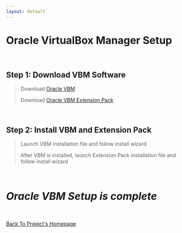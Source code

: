 ```yaml
---
layout: default
---
```


# Oracle VirtualBox Manager Setup

<br>

## Step 1: Download VBM Software

> Download [Oracle VBM](https://www.virtualbox.org/wiki/Downloads)
> 
> Download [Oracle VBM Extension Pack](https://www.virtualbox.org/wiki/Downloads)

<br>

## Step 2: Install VBM and Extension Pack

> Launch VBM installation file and follow install wizard
>
> After VBM is installed, launch Extension Pack installation file and follow install wizard

<br>

# _Oracle VBM Setup is complete_

<br>

[Back To Project's Homepage](https://brismit25.github.io/Home-SOC-Lab-Setup/)
